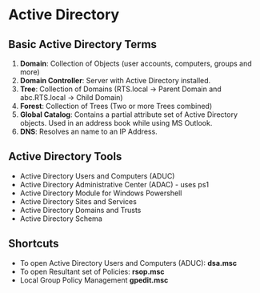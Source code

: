 # Active Directory
## Basic Active Directory Terms

1. **Domain**: Collection of Objects (user accounts, computers, groups and more)
2. **Domain Controller**: Server with Active Directory installed.
3. **Tree**: Collection of Domains (RTS.local -> Parent Domain and abc.RTS.local -> Child Domain)
4. **Forest**: Collection of Trees (Two or more Trees combined)
5. **Global Catalog**: Contains a partial attribute set of Active Directory objects. Used in an address book while using MS Outlook.
6. **DNS**: Resolves an name to an IP Address.

## Active Directory Tools
- Active Directory Users and Computers (ADUC)
- Active Directory Administrative Center (ADAC) - uses ps1
- Active Directory Module for Windows Powershell
- Active Directory Sites and Services
- Active Directory Domains and Trusts
- Active Directory Schema


## Shortcuts
- To open Active Directory Users and Computers (ADUC): **dsa.msc**
- To open Resultant set of Policies: **rsop.msc**
- Local Group Policy Management **gpedit.msc**
